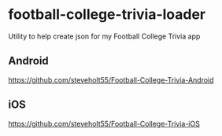 # football-college-trivia-loader

Utility to help create json for my Football College Trivia app

Android
-----------

https://github.com/steveholt55/Football-College-Trivia-Android

iOS 
-----------
https://github.com/steveholt55/Football-College-Trivia-iOS